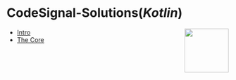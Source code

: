 # CodeSignal-Solutions(*Kotlin*)
<img src="https://user-images.githubusercontent.com/74646502/178082692-f34e150a-32aa-4258-8146-57fa7d80a436.jpg" width="100" height="100" align="right">

* [Intro](https://github.com/shahlaa1212/CodeSignal-Solutions-in-kotlin/tree/main/Intro)
* [The Core](https://github.com/shahlaa1212/CodeSignal-Solutions-in-kotlin/tree/main/The%20Core)

